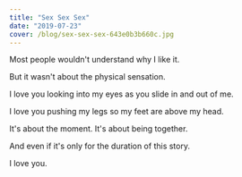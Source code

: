 ```yaml
---
title: "Sex Sex Sex"
date: "2019-07-23"
cover: /blog/sex-sex-sex-643e0b3b660c.jpg
---
```


Most people wouldn't understand why I like it.

But it wasn't about the physical sensation.

I love you looking into my eyes as you slide in and out of me.

I love you pushing my legs so my feet are above my head.

It's about the moment. It's about being together.

And even if it's only for the duration of this story.

I love you.

